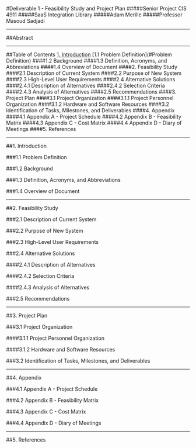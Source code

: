 #Deliverable 1 - Feasibility Study and Project Plan
#####Senior Project CIS 4911
#####SaaS Integration Library
#####Adam Merille
#####Professor Masoud Sadjadi


-------

##Abstract


-------

##Table of Contents
[1. Introduction](#Introduction)
[1.1 Problem Definition](#Problem Definition)
####1.2 Background
####1.3 Definition, Acronyms, and Abbreviations
####1.4 Overview of Document
####2. Feasibility Study
####2.1 Description of Current System
####2.2 Purpose of New System
####2.3 High-Level User Requirements
####2.4 Alternative Solutions
####2.4.1 Description of Alternatives
####2.4.2 Selection Criteria
####2.4.3 Analysis of Alternatives
####2.5 Recommendations
####3. Project Plan
####3.1 Project Organization
####3.1.1 Project Personnel Organization
####3.1.2 Hardware and Software Resources
####3.2 Identification of Tasks, Milestones, and Deliverables
####4. Appendix
####4.1 Appendix A - Project Schedule
####4.2 Appendix B - Feasibility Matrix
####4.3 Appendix C - Cost Matrix
####4.4 Appendix D - Diary of Meetings
####5. References


-------

##1. Introduction

###1.1 Problem Definition

###1.2 Background

###1.3 Definition, Acronyms, and Abbreviations

###1.4 Overview of Document


-------

##2. Feasibility Study

###2.1 Description of Current System

###2.2 Purpose of New System

###2.3 High-Level User Requirements

###2.4 Alternative Solutions

####2.4.1 Description of Alternatives

####2.4.2 Selection Criteria

####2.4.3 Analysis of Alternatives

###2.5 Recommendations


-------

##3. Project Plan

###3.1 Project Organization

####3.1.1 Project Personnel Organization

####3.1.2 Hardware and Software Resources

###3.2 Identification of Tasks, Milestones, and Deliverables


-------

##4. Appendix

###4.1 Appendix A - Project Schedule

###4.2 Appendix B - Feasibility Matrix

###4.3 Appendix C - Cost Matrix

###4.4 Appendix D - Diary of Meetings


-------

##5. References
